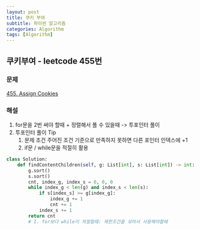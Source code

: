 ```yaml
---
layout: post
title: 쿠키 부여
subtitle: 파이썬 알고리즘 
categories: Algorithm
tags: [Algorithm]
---
```

## 쿠키부여 - leetcode 455번

### 문제
[455. Assign Cookies](https://leetcode.com/problems/assign-cookies/description/)

### 해설
1. for문을 2번 써야 할때 + 정렬해서 풀 수 있을때 -> 투포인터 풀이
2. 투포인터 풀이 Tip
   1. 문제 조건 주어진 조건 기준으로 만족하지 못하면 다른 포인터 인덱스에 +1 
   2. if문 / while문을 적절히 활용

```python
class Solution:
    def findContentChildren(self, g: List[int], s: List[int]) -> int:
        g.sort()
        s.sort()
        cnt, index_g, index_s = 0, 0, 0
        while index_g < len(g) and index_s < len(s):
            if s[index_s] >= g[index_g]:
                index_g += 1
                cnt += 1
            index_s += 1
        return cnt    
        # 1. for보다 while이 적절할때: 제한조건을 섞어서 사용해야할때
```